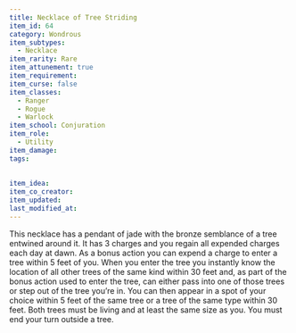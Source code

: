 ```yaml
---
title: Necklace of Tree Striding
item_id: 64
category: Wondrous
item_subtypes:
  - Necklace
item_rarity: Rare
item_attunement: true
item_requirement:
item_curse: false
item_classes:
  - Ranger
  - Rogue
  - Warlock
item_school: Conjuration
item_role:
  - Utility
item_damage:
tags:
  
  
item_idea:
item_co_creator:
item_updated:
last_modified_at:
---
```


This necklace has a pendant of jade with the bronze semblance of a tree entwined around it. It has 3 charges and you regain all expended charges each day at dawn.
As a bonus action you can expend a charge to enter a tree within 5 feet of you. When you enter the tree you instantly know the location of all other trees of the same kind within 30 feet and, as part of the bonus action used to enter the tree, can either pass into one of those trees or step out of the tree you’re in. You can then appear in a spot of your choice within 5 feet of the same tree or a tree of the same type within 30 feet. Both trees must be living and at least the same size as you.
You must end your turn outside a tree.
